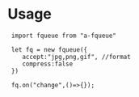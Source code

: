 # Usage
     import fqueue from "a-fqueue"
     
     let fq = new fqueue({
        accept:"jpg,png,gif", //format
        compress:false
     })
     
     fq.on("change",()=>{});
 
